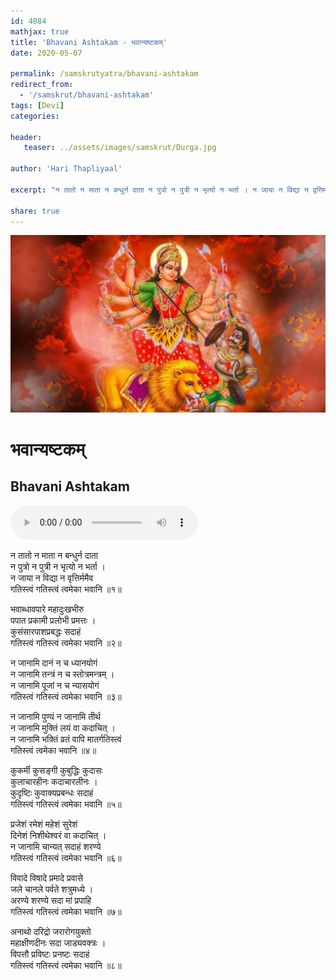 ```yaml
---
id: 4084    
mathjax: true    
title: 'Bhavani Ashtakam - भवान्यष्टकम्'    
date: 2020-05-07    

permalink: /samskrutyatra/bhavani-ashtakam
redirect_from: 
  - '/samskrut/bhavani-ashtakam'
tags: [Devi]    
categories:    
    
header:    
   teaser: ../assets/images/samskrut/Durga.jpg    
    
author: 'Hari Thapliyaal'    
    
excerpt: "न तातो न माता न बन्धुर्न दाता न पुत्रो न पुत्री न भृत्यो न भर्ता । न जाया न विद्या न वृत्तिर्ममैव गतिस्त्वं गतिस्त्वं त्वमेका भवानि ॥१॥ भवाब्धावपारे महादुःखभीरु पपात प्रकामी प्रलोभी प्रमत्तः । कुसंसारपाशप्रबद्धः सदाहं गतिस्त्वं गतिस्त्वं त्वमेका भवानि"
    
share: true    
---
```

![](../assets/images/samskrut/Durga.jpg)    
    
# भवान्यष्टकम्    
## Bhavani Ashtakam    
    
<audio controls>
  <source src="https://raw.githubusercontent.com/dasarpai/DAI-mp3/main/dasarpai-mp3/060-BhavaniAshtakam.mp3" type="audio/mp3">
  Your browser does not support the audio element.
</audio>     
    
    
    
न तातो न माता न बन्धुर्न दाता    
न पुत्रो न पुत्री न भृत्यो न भर्ता ।    
न जाया न विद्या न वृत्तिर्ममैव    
गतिस्त्वं गतिस्त्वं त्वमेका भवानि ॥१॥    
     
भवाब्धावपारे महादुःखभीरु    
पपात प्रकामी प्रलोभी प्रमत्तः ।    
कुसंसारपाशप्रबद्धः सदाहं    
गतिस्त्वं गतिस्त्वं त्वमेका भवानि ॥२॥    
     
न जानामि दानं न च ध्यानयोगं    
न जानामि तन्त्रं न च स्तोत्रमन्त्रम् ।    
न जानामि पूजां न च न्यासयोगं    
गतिस्त्वं गतिस्त्वं त्वमेका भवानि ॥३॥    
     
न जानामि पुण्यं न जानामि तीर्थ    
न जानामि मुक्तिं लयं वा कदाचित् ।    
न जानामि भक्तिं व्रतं वापि मातर्गतिस्त्वं    
गतिस्त्वं त्वमेका भवानि ॥४॥    
     
कुकर्मी कुसङ्गी कुबुद्धिः कुदासः    
कुलाचारहीनः कदाचारलीनः ।    
कुदृष्टिः कुवाक्यप्रबन्धः सदाहं    
गतिस्त्वं गतिस्त्वं त्वमेका भवानि ॥५॥    
     
प्रजेशं रमेशं महेशं सुरेशं    
दिनेशं निशीथेश्वरं वा कदाचित् ।    
न जानामि चान्यत् सदाहं शरण्ये    
गतिस्त्वं गतिस्त्वं त्वमेका भवानि ॥६॥    
     
विवादे विषादे प्रमादे प्रवासे    
जले चानले पर्वते शत्रुमध्ये ।    
अरण्ये शरण्ये सदा मां प्रपाहि    
गतिस्त्वं गतिस्त्वं त्वमेका भवानि ॥७॥    
     
अनाथो दरिद्रो जरारोगयुक्तो    
महाक्षीणदीनः सदा जाड्यवक्त्रः ।    
विपत्तौ प्रविष्टः प्रनष्टः सदाहं    
गतिस्त्वं गतिस्त्वं त्वमेका भवानि ॥८॥    
    
